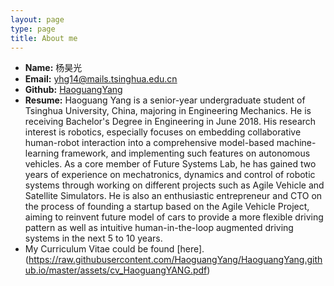 ```yaml
---
layout: page
type: page
title: About me
---
```


 * **Name:** 杨昊光
 * **Email:** [yhg14@mails.tsinghua.edu.cn](mailto:yhg14@mails.tsinghua.edu.cn)
 * **Github:** [HaoguangYang](https://github.com/HaoguangYang)
 * **Resume:** 
    Haoguang Yang is a senior-year undergraduate student of Tsinghua University, China, majoring in Engineering Mechanics. He is receiving Bachelor's Degree in Engineering in June 2018. His research interest is robotics, especially focuses on embedding collaborative human-robot interaction into a comprehensive model-based machine-learning framework, and implementing such features on autonomous vehicles. As a core member of Future Systems Lab, he has gained two years of experience on mechatronics, dynamics and control of robotic systems through working on different projects such as Agile Vehicle and Satellite Simulators. He is also an enthusiastic entrepreneur and CTO on the process of founding a startup based on the Agile Vehicle Project, aiming to reinvent future model of cars to provide a more flexible driving pattern as well as intuitive human-in-the-loop augmented driving systems in the next 5 to 10 years.
 * My Curriculum Vitae could be found [here].(https://raw.githubusercontent.com/HaoguangYang/HaoguangYang.github.io/master/assets/cv_HaoguangYANG.pdf)
 